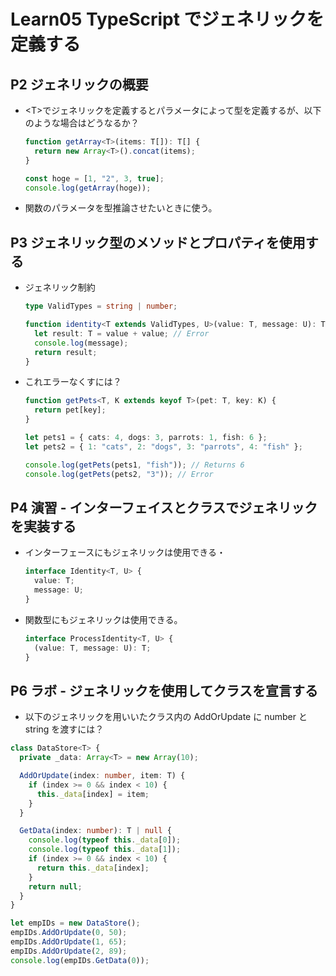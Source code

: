 # Learn05 TypeScript でジェネリックを定義する

## P2 ジェネリックの概要

- \<T>でジェネリックを定義するとパラメータによって型を定義するが、以下のような場合はどうなるか？

  ```ts
  function getArray<T>(items: T[]): T[] {
    return new Array<T>().concat(items);
  }

  const hoge = [1, "2", 3, true];
  console.log(getArray(hoge));
  ```

- 関数のパラメータを型推論させたいときに使う。

## P3 ジェネリック型のメソッドとプロパティを使用する

- ジェネリック制約

  ```ts
  type ValidTypes = string | number;

  function identity<T extends ValidTypes, U>(value: T, message: U): T {
    let result: T = value + value; // Error
    console.log(message);
    return result;
  }
  ```

- これエラーなくすには？

  ```ts
  function getPets<T, K extends keyof T>(pet: T, key: K) {
    return pet[key];
  }

  let pets1 = { cats: 4, dogs: 3, parrots: 1, fish: 6 };
  let pets2 = { 1: "cats", 2: "dogs", 3: "parrots", 4: "fish" };

  console.log(getPets(pets1, "fish")); // Returns 6
  console.log(getPets(pets2, "3")); // Error
  ```

## P4 演習 - インターフェイスとクラスでジェネリックを実装する

- インターフェースにもジェネリックは使用できる・

  ```ts
  interface Identity<T, U> {
    value: T;
    message: U;
  }
  ```

- 関数型にもジェネリックは使用できる。

  ```ts
  interface ProcessIdentity<T, U> {
    (value: T, message: U): T;
  }
  ```

## P6 ラボ - ジェネリックを使用してクラスを宣言する

- 以下のジェネリックを用いいたクラス内の AddOrUpdate に number と string を渡すには？

```ts
class DataStore<T> {
  private _data: Array<T> = new Array(10);

  AddOrUpdate(index: number, item: T) {
    if (index >= 0 && index < 10) {
      this._data[index] = item;
    }
  }

  GetData(index: number): T | null {
    console.log(typeof this._data[0]);
    console.log(typeof this._data[1]);
    if (index >= 0 && index < 10) {
      return this._data[index];
    }
    return null;
  }
}

let empIDs = new DataStore();
empIDs.AddOrUpdate(0, 50);
empIDs.AddOrUpdate(1, 65);
empIDs.AddOrUpdate(2, 89);
console.log(empIDs.GetData(0));
```
